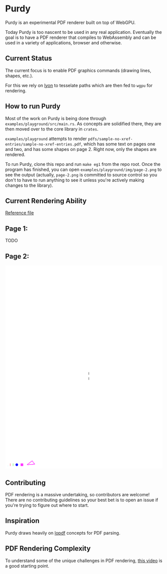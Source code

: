 # Purdy

Purdy is an experimental PDF renderer built on top of WebGPU.

Today Purdy is too nascent to be used in any real application. Eventually the goal is to have a PDF renderer that compiles to WebAssembly and can be used in a variety of applications, browser and otherwise.

## Current Status

The current focus is to enable PDF graphics commands (drawing lines, shapes, etc.).

For this we rely on [lyon](https://github.com/nical/lyon) to tesselate paths which are then fed to `wgpu` for rendering.

## How to run Purdy

Most of the work on Purdy is being done through `examples/playground/src/main.rs`. As concepts are solidified there, they are then moved over to the core library in `crates`.

`examples/playground` attempts to render `pdfs/sample-no-xref-entries/sample-no-xref-entries.pdf`, which has some text on pages one and two, and has some shapes on page 2. Right now, only the shapes are rendered.

To run Purdy, clone this repo and run `make eg1` from the repo root. Once the program has finished, you can open `examples/playground/img/page-2.png` to see the output (actually, `page-2.png` is committed to source control so you don't to have to run anything to see it unless you're actively making changes to the library).

## Current Rendering Ability

[Reference file](./pdfs/sample-no-xref-entries/sample-no-xref-entries.pdf)

## Page 1:

TODO

## Page 2:

![Page 2 of the sample PDF](./examples/playground/img/page-2.png)

## Contributing

PDF rendering is a massive undertaking, so contributors are welcome! There are no contributing guidelines so your best bet is to open an issue if you're trying to figure out where to start.

## Inspiration

Purdy draws heavily on [lopdf](https://github.com/J-F-Liu/lopdf) concepts for PDF parsing.

## PDF Rendering Complexity

To understand some of the unique challenges in PDF rendering, [this video](https://www.youtube.com/watch?v=TiqDqd-1pwU) is a good starting point.
